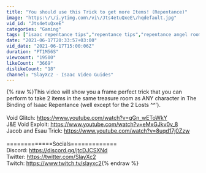 ```yaml
---
title: "You should use this Trick to get more Items! (Repentance)"
image: "https:\/\/i.ytimg.com\/vi\/Jts4etuQxeE\/hqdefault.jpg"
vid_id: "Jts4etuQxeE"
categories: "Gaming"
tags: ["isaac repentance tips","repentance tips","repentance angel room"]
date: "2021-06-17T20:33:57+03:00"
vid_date: "2021-06-17T15:00:06Z"
duration: "PT1M56S"
viewcount: "19500"
likeCount: "3669"
dislikeCount: "18"
channel: "SlayXc2 - Isaac Video Guides"
---
```

{% raw %}This video will show you a frame perfect trick that you can perform to take 2 items in the same treasure room as ANY character in The Binding of Isaac Repentance (well except for the 2 Losts ^^').<br /><br />Void Glitch: <a rel="nofollow" target="blank" href="https://www.youtube.com/watch?v=gGn_wEToWkY">https://www.youtube.com/watch?v=gGn_wEToWkY</a><br />J&amp;E Void Exploit: <a rel="nofollow" target="blank" href="https://www.youtube.com/watch?v=eMxGJkv0v_8">https://www.youtube.com/watch?v=eMxGJkv0v_8</a><br />Jacob and Esau Trick: <a rel="nofollow" target="blank" href="https://www.youtube.com/watch?v=8uqd17j0Zzw">https://www.youtube.com/watch?v=8uqd17j0Zzw</a><br /><br />=============Socials=============<br />Discord: <a rel="nofollow" target="blank" href="https://discord.gg/jtcDJCSXNd">https://discord.gg/jtcDJCSXNd</a><br />Twitter: <a rel="nofollow" target="blank" href="https://twitter.com/SlayXc2">https://twitter.com/SlayXc2</a><br />Twitch: <a rel="nofollow" target="blank" href="https://www.twitch.tv/slayxc2">https://www.twitch.tv/slayxc2</a>{% endraw %}
